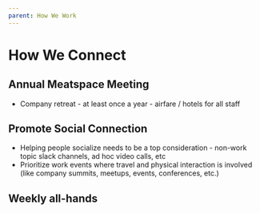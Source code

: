 ```yaml
---
parent: How We Work
---
```


# How We Connect
## Annual Meatspace Meeting
 - Company retreat - at least once a year - airfare / hotels for all staff

## Promote Social Connection
 - Helping people socialize needs to be a top consideration - non-work topic slack channels, ad hoc video calls, etc
 - Prioritize work events where travel and physical interaction is involved (like company summits, meetups, events, conferences, etc.)

## Weekly all-hands
